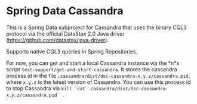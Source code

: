 Spring Data Cassandra
=====================

This is a Spring Data subproject for Cassandra that uses the binary CQL3 protocol via
the official DataStax 2.0 Java driver (https://github.com/datastax/java-driver).

Supports native CQL3 queries in Spring Repositories.

For now, you can get and start a local Cassandra instance via the \*n\*x script `test-support/get-and-start-cassandra`.
It stores the cassandra process id in the file `.cassandra/dist/dsc-cassandra-x.y.z/cassandra.pid`, where `x.y.z` is the latest version of Cassandra.  You can use this process id to stop Cassandra via ``kill `cat .cassandra/dist/dsc-cassandra-x.y.z/cassandra.pid` ``.